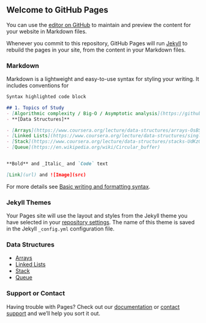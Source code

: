 ## Welcome to GitHub Pages

You can use the [editor on GitHub](https://github.com/de21/test_pages/edit/gh-pages/index.md) to maintain and preview the content for your website in Markdown files.

Whenever you commit to this repository, GitHub Pages will run [Jekyll](https://jekyllrb.com/) to rebuild the pages in your site, from the content in your Markdown files.

### Markdown

Markdown is a lightweight and easy-to-use syntax for styling your writing. It includes conventions for

```markdown
Syntax highlighted code block

## 1. Topics of Study
- [Algorithmic complexity / Big-O / Asymptotic analysis](https://github.com/de21/test_pages/blob/main/README.md#algorithmic-complexity--big-o--asymptotic-analysis)
- **[Data Structures]**

- [Arrays](https://www.coursera.org/lecture/data-structures/arrays-OsBSF)
- [Linked Lists](https://www.coursera.org/lecture/data-structures/singly-linked-lists-kHhgK)
- [Stack](https://www.coursera.org/lecture/data-structures/stacks-UdKzQ)
- [Queue](https://en.wikipedia.org/wiki/Circular_buffer)


**Bold** and _Italic_ and `Code` text

[Link](url) and ![Image](src)
```

For more details see [Basic writing and formatting syntax](https://docs.github.com/en/github/writing-on-github/getting-started-with-writing-and-formatting-on-github/basic-writing-and-formatting-syntax).

### Jekyll Themes

Your Pages site will use the layout and styles from the Jekyll theme you have selected in your [repository settings](https://github.com/de21/test_pages/settings/pages). The name of this theme is saved in the Jekyll `_config.yml` configuration file.

### Data Structures

- [Arrays](https://www.coursera.org/lecture/data-structures/arrays-OsBSF)
- [Linked Lists](https://www.coursera.org/lecture/data-structures/singly-linked-lists-kHhgK)
- [Stack](https://www.coursera.org/lecture/data-structures/stacks-UdKzQ)
- [Queue](https://en.wikipedia.org/wiki/Circular_buffer)

### Support or Contact

Having trouble with Pages? Check out our [documentation](https://docs.github.com/categories/github-pages-basics/) or [contact support](https://support.github.com/contact) and we’ll help you sort it out.
